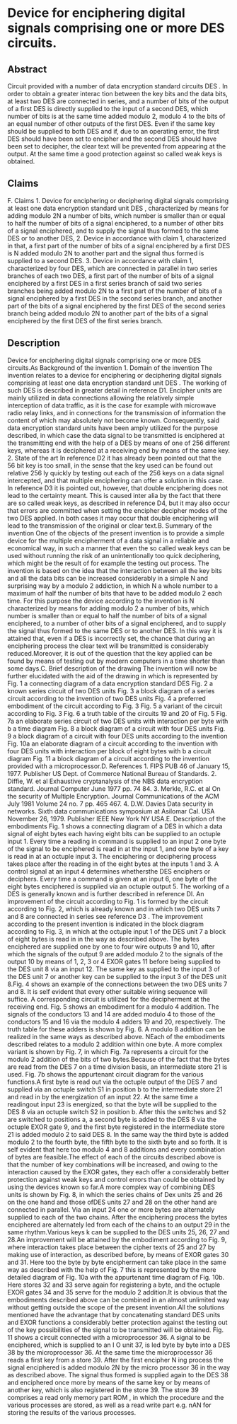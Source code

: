 # Device for enciphering digital signals comprising one or more DES circuits.

## Abstract
Circuit provided with a number of data encryption standard circuits DES . In order to obtain a greater interac tion between the key bits and the data bits, at least two DES are connected in series, and a number of bits of the output of a first DES is directly supplied to the input of a second DES, which number of bits is at the same time added modulo 2, modulo 4 to the bits of an equal number of other outputs of the first DES. Even if the same key should be supplied to both DES and if, due to an operating error, the first DES should have been set to encipher and the second DES should have been set to decipher, the clear text will be prevented from appearing at the output. At the same time a good protection against so called weak keys is obtained.

## Claims
F. Claims 1. Device for enciphering or deciphering digital signals comprising at least one data encryption standard unit DES , characterized by means for adding modulo 2N a number of bits, which number is smaller than or equal to half the number of bits of a signal enciphered, to a number of other bits of a signal enciphered, and to supply the signal thus formed to the same DES or to another DES, 2. Device in accordance with claim 1, characterized in that, a first part of the number of bits of a signal enciphered by a first DES is N added modulo 2N to another part and the signal thus formed is supplied to a second DES. 3. Device in accordance with claim 1, characterized by four DES, which are connected in parallel in two series branches of each two DES, a first part of the number of bits of a signal enciphered by a first DES in a first series branch of said two series branches being added modulo 2N to a first part of the number of bits of a signal enciphered by a first DES in the second series branch, and another part of the bits of a signal enciphered by the first DES of the second series branch being added modulo 2N to another part of the bits of a signal enciphered by the first DES of the first series branch.

## Description
Device for enciphering digital signals comprising one or more DES circuits.As Background of the invention 1. Domain of the invention The invention relates to a device for enciphering or deciphering digital signals comprising at least one data encryption standard unit DES . The working of such DES is described in greater detail in reference D1. Encipher units are mainly utilized in data connections allowing the relatively simple interception of data traffic, as it is the case for example with microwave radio relay links, and in connections for the transmission of information the content of which may absolutely not become known. Consequently, said data encryption standard units have been amply utilized for the purpose described, in which case the data signal to be transmitted is enciphered at the transmitting end with the help of a DES by means of one of 256 different keys, whereas it is deciphered at a receiving end by means of the same key. 2. State of the art In reference D2 it has already been pointed out that the 56 bit key is too small, in the sense that the key used can be found out relative 256 ly quickly by testing out each of the 256 keys on a data signal intercepted, and that multiple enciphering can offer a solution in this case. In reference D3 it is pointed out, however, that double enciphering does not lead to the certainty meant. This is caused inter alia by the fact that there are so called weak keys, as described in reference D4, but it may also occur that errors are committed when setting the encipher decipher modes of the two DES applied. In both cases it may occur that double enciphering will lead to the transmission of the original or clear text.B. Summary of the invention One of the objects of the present invention is to provide a simple device for the multiple encipherment of a data signal in a reliable and economical way, in such a manner that even the so called weak keys can be used without running the risk of an unintentionally too quick deciphering, which might be the result of for example the testing out process. The invention is based on the idea that the interaction between all the key bits and all the data bits can be increased considerably in a simple N and surprising way by a modulo 2 addiction, in which N a whole number to a maximum of half the number of bits that have to be added modulo 2 each time. For this purpose the device according to the invention is N characterized by means for adding modulo 2 a number of bits, which number is smaller than or equal to half the number of bits of a signal enciphered, to a number of other bits of a signal enciphered, and to supply the signal thus formed to the same DES or to another DES. In this way it is attained that, even if a DES is incorrectly set, the chance that during an enciphering process the clear text will be transmitted is considerably reduced.Moreover, it is out of the question that the key applied can be found by means of testing out by modern computers in a time shorter than some days.C. Brief description of the drawing The invention will now be further elucidated with the aid of the drawing in which is represented by Fig. 1 a connecting diagram of a data encryption standard DES Fig. 2 a known series circuit of two DES units Fig. 3 a block diagram of a series circuit according to the invention of two DES units Fig. 4 a preferred embodiment of the circuit according to Fig. 3 Fig. 5 a variant of the circuit according to Fig. 3 Fig. 6 a truth table of the circuits 19 and 20 of Fig. 5 Fig. 7a an elaborate series circuit of two DES units with interaction per byte with b a time diagram Fig. 8 a block diagram of a circuit with four DES units Fig. 9 a block diagram of a circuit with four DES units according to the invention Fig. 10a an elaborate diagram of a circuit according to the invention with four DES units with interaction per block of eight bytes with b a circuit diagram Fig. 11 a block diagram of a circuit according to the invention provided with a microprocessor.D. References 1. FIPS PUB 46 of January 15, 1977. Publisher US Dept. of Commerce National Bureau of Standards. 2. Diffie, W. et al Exhaustive cryptanalysis of the NBS data encryption standard. Journal Computer June 1977 pp. 74 84. 3. Merkle, R.C. et al On the security of Multiple Encryption. Journal Communications of the ACM July 1981 Volume 24 no. 7 pp. 465 467. 4. D.W. Davies Data security in networks. Sixth data communications symposium at Asilomar Cal. USA November 26, 1979. Publisher IEEE New York NY USA.E. Description of the embodiments Fig. 1 shows a connecting diagram of a DES in which a data signal of eight bytes each having eight bits can be supplied to an octuple input 1. Every time a reading in command is supplied to an input 2 one byte of the signal to be enciphered is read in at the input 1, and one byte of a key is read in at an octuple input 3. The enciphering or deciphering process takes place after the reading in of the eight bytes at the inputs 1 and 3. A control signal at an input 4 determines whethersthe DES enciphers or deciphers. Every time a command is given at an input 6, one byte of the eight bytes enciphered is supplied via an octuple output 5. The working of a DES is generally known and is further described in reference DI. An improvement of the circuit according to Fig. 1 is formed by the circuit according to Fig. 2, which is already known and in which two DES units 7 and 8 are connected in series see reference D3 . The improvement according to the present invention is indicated in the block diagram according to Fig. 3, in which at the octuple input 1 of the DES unit 7 a block of eight bytes is read in in the way as described above. The bytes enciphered are supplied one by one to four wire outputs 9 and 10, after which the signals of the output 9 are added modulo 2 to the signals of the output 10 by means of 1, 2, 3 or 4 EXOR gates 11 before being supplied to the DES unit 8 via an input 12. The same key as supplied to the input 3 of the DES unit 7 or another key can be supplied to the input 3 of the DES unit 8.Fig. 4 shows an example of the connections between the two DES units 7 and 8. It is self evident that every other suitable wiring sequence will suffice. A corresponding circuit is utilized for the decipherment at the receiving end. Fig. 5 shows an embodiment for a modulo 4 addition. The signals of the conductors 13 and 14 are added modulo 4 to those of the conductors 15 and 16 via the modulo 4 adders 19 and 20, respectively. The truth table for these adders is shown by Fig. 6. A modulo 8 addition can be realized in the same ways as described above. NEach of the embodiments described relates to a modulo 2 addition within one byte. A more complex variant is shown by Fig. 7, in which Fig. 7a represents a circuit for the modulo 2 addition of the bits of two bytes.Because of the fact that the bytes are read from the DES 7 on a time division basis, an intermediate store 21 is used. Fig. 7b shows the appurtenant circuit diagram for the various functions.A first byte is read out via the octuple output of the DES 7 and supplied via an octuple switch S1 in position b to the intermediate store 21 and read in by the energization of an input 22. At the same time a readingout input 23 is energized, so that the byte will be supplied to the DES 8 via an octuple switch S2 in position b. After this the switches and S2 are switched to positions a, a second byte is added to the DES 8 via the octuple EXOR gate 9, and the first byte registered in the intermediate store 21 is added modulo 2 to said DES 8. In the same way the third byte is added modulo 2 to the fourth byte, the fifth byte to the sixth byte and so forth. It is self evident that here too modulo 4 and 8 additions and every combination of bytes are feasible.The effect of each of the circuits described above is that the number of key combinations will be increased, and owing to the interaction caused by the EXOR gates, they each offer a considerably better protection against weak keys and control errors than could be obtained by using the devices known so far.A more complex way of combining DES units is shown by Fig. 8, in which the series chains of Dex units 25 and 26 on the one hand and those ofDES units 27 and 28 on the other hand are connected in parallel. Via an input 24 one or more bytes are alternately supplied to each of the two chains. After the enciphering process the bytes enciphered are alternately led from each of the chains to an output 29 in the same rhythm.Various keys k can be supplied to the DES units 25, 26, 27 and 28.An improvement will be attained by the embodiment according to Fig. 9, where interaction takes place between the cipher texts of 25 and 27 by making use of interaction, as described before, by means of EXOR gates 30 and 31. Here too the byte by byte encipherment can take place in the same way as described with the help of Fig. 7 this is represented by the more detailed diagram of Fig. 10a with the appurtenant time diagram of Fig. 10b. Here stores 32 and 33 serve again for registering a byte, and the octuple EXOR gates 34 and 35 serve for the modulo 2 addition.It is obvious that the embodiments described above can be combined in an almost unlimited way without getting outside the scope of the present invention.All the solutions mentioned have the advantage that by concatenating standard DES units and EXOR functions a considerably better protection against the testing out of the key possibilities of the signal to be transmitted will be obtained. Fig. 11 shows a circuit connected with a microprocessor 36. A signal to be enciphered, which is supplied to an I O unit 37, is led byte by byte into a DES 38 by the microprocessor 36. At the same time the microprocessor 36 reads a first key from a store 39. After the first encipher N ing process the signal enciphered is added modulo 2N by the micro processor 36 in the way as described above. The signal thus formed is supplied again to the DES 38 and enciphered once more by means of the same key or by means of another key, which is also registered in the store 39. The store 39 comprises a read only memory part ROM , in which the procedure and the various processes are stored, as well as a read write part e.g. nAN for storing the results of the various processes.